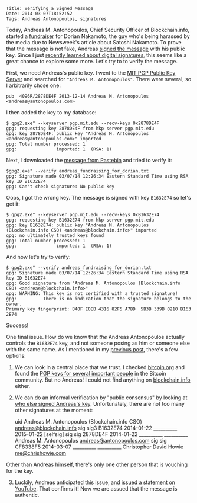     Title: Verifying a Signed Message
    Date: 2014-03-07T18:52:52
    Tags: Andreas Antonopoulos, signatures

Today, Andreas M. Antonopoulos, Chief Security Officer of
Blockchain.info, started a [fundraiser][reddit] for Dorian Nakamoto,
the guy who's being harassed by the media due to Newsweek's article
about Satoshi Nakamoto. To prove that the message is not fake, Andreas
[signed the message][pastebin] with his public key. Since I just
[recently learned about digital signatures][sigs], this seems like a great
chance to explore some more. Let's try to to verify the message.

[reddit]: http://www.reddit.com/r/Bitcoin/comments/1ztjmg/andreas_im_fundraising_for_dorian_nakamoto/ "Dorian fundraiser message on Reddit"
[pastebin]: http://pastebin.com/4MHvpaeN "Dorian fundraiser message on Pastebin"
[sigs]: http://www.lostintransaction.com/blog/2014/03/05/verifying-hashes-and-signatures/ "Post: Verifying Hashes and Signatures"

<!-- more -->

First, we need Andreas's public key. I went to the [MIT PGP Public Key Server](http://pgp.mit.edu/) and searched for `"Andreas M. Antonopoulos"`. There were several, so I arbitrarily chose one:

    pub  4096R/2878DE4F 2013-12-14 Andreas M. Antonopoulos <andreas@antonopoulos.com>

I then added the key to my database:

    $ gpg2.exe" --keyserver pgp.mit.edu --recv-keys 0x2878DE4F
    gpg: requesting key 2878DE4F from hkp server pgp.mit.edu
    gpg: key 2878DE4F: public key "Andreas M. Antonopoulos <andreas@antonopoulos.com>" imported
    gpg: Total number processed: 1
    gpg:               imported: 1  (RSA: 1)

Next, I downloaded the [message from Pastebin][pastebin] and tried to verify it:

    $gpg2.exe" --verify andreas_fundraising_for_dorian.txt
    gpg: Signature made 03/07/14 12:26:34 Eastern Standard Time using RSA key ID B1632E74
    gpg: Can't check signature: No public key

Oops, I got the wrong key. The message is signed with key `B1632E74` so let's get it:

    $ gpg2.exe" --keyserver pgp.mit.edu --recv-keys 0xB1632E74
    gpg: requesting key B1632E74 from hkp server pgp.mit.edu
    gpg: key B1632E74: public key "Andreas M. Antonopoulos (Blockchain.info CSO) <andreas@blockchain.info>" imported
    gpg: no ultimately trusted keys found
    gpg: Total number processed: 1
    gpg:               imported: 1  (RSA: 1)

And now let's try to verify:

    $ gpg2.exe" --verify andreas_fundraising_for_dorian.txt
    gpg: Signature made 03/07/14 12:26:34 Eastern Standard Time using RSA key ID B1632E74
    gpg: Good signature from "Andreas M. Antonopoulos (Blockchain.info CSO) <andreas@blockchain.info>"
    gpg: WARNING: This key is not certified with a trusted signature!
    gpg:          There is no indication that the signature belongs to the owner.
    Primary key fingerprint: B40F E0EB 4316 82F5 A7BD  5B3B 339B 0210 B163 2E74

Success!

One final issue. How do we know that _the_ Andreas Antonopoulos actually controls the `B1632E74` key, and not someone posing as him or someone else with the same name. As I mentioned in my [previous post][sigs], there's a few options:

1. We can look in a central place that we trust. I checked
[bitcoin.org](bitcoin.org) and found the
[PGP keys for several important people](https://bitcoin.org/en/development)
in the Bitcoin community. But no Andreas! I could not find anything on
[blockchain.info](blockchain.info) either.

2. We can do an informal verification by "public consensus" by looking
at [who else signed Andreas's key][andreaskey]. Unfortunately, there
are not too many other signatures at the moment:

    uid Andreas M. Antonopoulos (Blockchain.info CSO) <andreas@blockchain.info>
    sig  sig3  B1632E74 2014-01-22 __________ 2015-01-22 [selfsig]
    sig  sig   2878DE4F 2014-01-22 __________ __________ Andreas M. Antonopoulos <andreas@antonopoulos.com>
    sig  sig   CF8338F5 2014-03-07 __________ __________ Christopher David Howie <me@chrishowie.com>

Other than Andreas himself, there's only one other person that is vouching for the key.

[andreaskey]: (http://pgp.mit.edu/pks/lookup?op=vindex&search=0x339B0210B1632E74) "Andreas Antonopoulos public key signatures"

3. Luckily, Andreas anticipated this issue, and [issued a statement on YouTube][youtube]. That confirms it! Now we are assued that the message is authentic.

[youtube]: http://www.youtube.com/watch?v=JCF1u1Wqfv0 "Andreas PGP key YouTube video"

